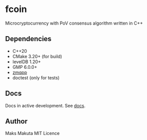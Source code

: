 # fcoin

 Microcryptocurrency with PoV consensus algorithm written in C++

## Dependencies

 - C++20
 - CMake 3.20+ (for build)
 - levelDB 1.20+
 - GMP 6.0.0+
 - [zmqpp](https://github.com/zeromq/zmqpp)
 - doctest (only for tests)
 
## Docs

 Docs in active development.
 See [docs](/docs/main.md).

## Author

 Maks Makuta
 MIT Licence
